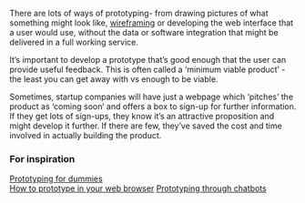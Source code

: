 There are lots of ways of prototyping- from drawing pictures of what something might look like, [wireframing](https://en.wikipedia.org/wiki/Website_wireframe) or developing the web interface that a user would use, without the data or software integration that might be delivered in a full working service. 

It’s important to develop a prototype that’s good enough that the user can provide useful feedback. This is often called a ‘minimum viable product’ - the least you can get away with vs enough to be viable. 

Sometimes, startup companies will have just a webpage which ‘pitches’ the product as ‘coming soon’ and offers a box to sign-up for further information. If they get lots of sign-ups, they know it’s an attractive proposition and might develop it further. If there are few, they’ve saved the cost and time involved in actually building the product.

<h3>For inspiration</h3>
<a href='https://speakerdeck.com/stephengill/prototyping-for-dummies'>Prototyping for dummies</a> <br/>
<a href='https://designnotes.blog.gov.uk/2016/10/03/how-to-prototype-in-the-browser/'>How to prototype in your web browser</a>
<a href='https://medium.com/ideo-stories/chatbots-ultimate-prototyping-tool-e4e2831967f3#.wzcn2cuvf'>Prototyping through chatbots</a>
